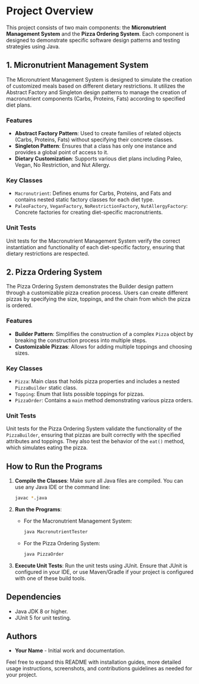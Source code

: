# Project Overview

This project consists of two main components: the **Micronutrient Management System** and the **Pizza Ordering System**. Each component is designed to demonstrate specific software design patterns and testing strategies using Java.

## 1. Micronutrient Management System

The Micronutrient Management System is designed to simulate the creation of customized meals based on different dietary restrictions. It utilizes the Abstract Factory and Singleton design patterns to manage the creation of macronutrient components (Carbs, Proteins, Fats) according to specified diet plans.

### Features

- **Abstract Factory Pattern**: Used to create families of related objects (Carbs, Proteins, Fats) without specifying their concrete classes.
- **Singleton Pattern**: Ensures that a class has only one instance and provides a global point of access to it.
- **Dietary Customization**: Supports various diet plans including Paleo, Vegan, No Restriction, and Nut Allergy.

### Key Classes

- `Macronutrient`: Defines enums for Carbs, Proteins, and Fats and contains nested static factory classes for each diet type.
- `PaleoFactory`, `VeganFactory`, `NoRestrictionFactory`, `NutAllergyFactory`: Concrete factories for creating diet-specific macronutrients.

### Unit Tests

Unit tests for the Macronutrient Management System verify the correct instantiation and functionality of each diet-specific factory, ensuring that dietary restrictions are respected.

## 2. Pizza Ordering System

The Pizza Ordering System demonstrates the Builder design pattern through a customizable pizza creation process. Users can create different pizzas by specifying the size, toppings, and the chain from which the pizza is ordered.

### Features

- **Builder Pattern**: Simplifies the construction of a complex `Pizza` object by breaking the construction process into multiple steps.
- **Customizable Pizzas**: Allows for adding multiple toppings and choosing sizes.

### Key Classes

- `Pizza`: Main class that holds pizza properties and includes a nested `PizzaBuilder` static class.
- `Topping`: Enum that lists possible toppings for pizzas.
- `PizzaOrder`: Contains a `main` method demonstrating various pizza orders.

### Unit Tests

Unit tests for the Pizza Ordering System validate the functionality of the `PizzaBuilder`, ensuring that pizzas are built correctly with the specified attributes and toppings. They also test the behavior of the `eat()` method, which simulates eating the pizza.

## How to Run the Programs

1. **Compile the Classes**: Make sure all Java files are compiled. You can use any Java IDE or the command line:
    ```bash
    javac *.java
    ```
2. **Run the Programs**:
    - For the Macronutrient Management System:
        ```bash
        java MacronutrientTester
        ```
    - For the Pizza Ordering System:
        ```bash
        java PizzaOrder
        ```

3. **Execute Unit Tests**: Run the unit tests using JUnit. Ensure that JUnit is configured in your IDE, or use Maven/Gradle if your project is configured with one of these build tools.

## Dependencies

- Java JDK 8 or higher.
- JUnit 5 for unit testing.

## Authors

- **Your Name** - Initial work and documentation.

Feel free to expand this README with installation guides, more detailed usage instructions, screenshots, and contributions guidelines as needed for your project.
